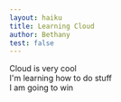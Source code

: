 ```yaml
---
layout: haiku
title: Learning Cloud
author: Bethany
test: false
---
```


Cloud is very cool <br>
I'm learning how to do stuff <br>
I am going to win <br>
